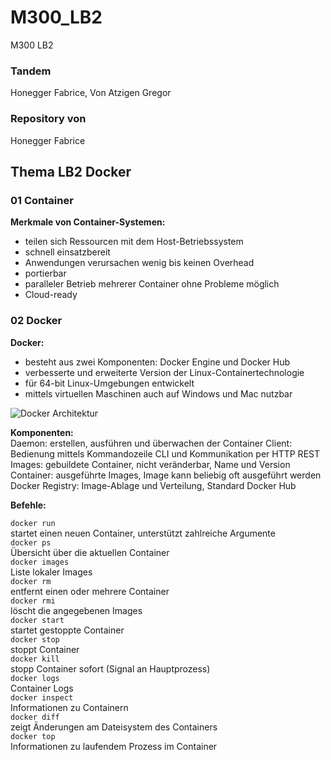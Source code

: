 # M300_LB2
M300 LB2
### Tandem
Honegger Fabrice, Von Atzigen Gregor
### Repository von
Honegger Fabrice

## Thema LB2 Docker
### 01 Container
**Merkmale von Container-Systemen:** <br>
 * teilen sich Ressourcen mit dem Host-Betriebssystem
 * schnell einsatzbereit
 * Anwendungen verursachen wenig bis keinen Overhead
 * portierbar
 * paralleler Betrieb mehrerer Container ohne Probleme möglich
 * Cloud-ready

### 02 Docker
**Docker:** <br>
* besteht aus zwei Komponenten: Docker Engine und Docker Hub
* verbesserte und erweiterte Version der Linux-Containertechnologie
* für 64-bit Linux-Umgebungen entwickelt
* mittels virtuellen Maschinen auch auf Windows und Mac nutzbar

![](http://iotkit.mc-b.ch/tbz/M300V3/html/40-Container/images/DockerArchitektur.png  "Docker Architektur") 

**Komponenten:** <br>
Daemon: erstellen, ausführen und überwachen der Container
Client: Bedienung mittels Kommandozeile CLI und Kommunikation per HTTP REST
Images: gebuildete Container, nicht veränderbar, Name und Version
Container: ausgeführte Images, Image kann beliebig oft ausgeführt werden
Docker Registry: Image-Ablage und Verteilung, Standard Docker Hub

**Befehle:**

`docker run`<br>
startet einen neuen Container, unterstützt zahlreiche Argumente<br>
`docker ps`<br>
Übersicht über die aktuellen Container<br>
`docker images`<br>
Liste lokaler Images<br>
`docker rm`<br>
entfernt einen oder mehrere Container<br>
`docker rmi`<br>
löscht die angegebenen Images<br>
`docker start`<br>
startet gestoppte Container<br>
`docker stop`<br>
stoppt Container<br>
`docker kill`<br>
stopp Container sofort (Signal an Hauptprozess)<br>
`docker logs`<br>
Container Logs<br>
`docker inspect`<br>
Informationen zu Containern<br>
`docker diff`<br>
zeigt Änderungen am Dateisystem des Containers<br>
`docker top`<br>
Informationen zu laufendem Prozess im Container<br>